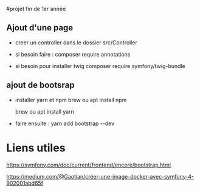 #projet fin de 1er année

## Ajout d'une page 

- creer un controller dans le dossier src/Controller
- si besoin faire : 
    composer require annotations

- si besoin pour installer twig 
    composer require symfony/twig-bundle


## ajout de bootsrap 

- installer yarn et npm 
    brew ou apt install npm 

    brew ou apt install yarn


- faire ensuite : 
    yarn add bootstrap --dev



# Liens utiles 

https://symfony.com/doc/current/frontend/encore/bootstrap.html

https://medium.com/@Gaotian/créer-une-image-docker-avec-symfony-4-902001abd65f



    